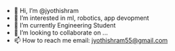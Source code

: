 - 👋 Hi, I’m @jyothishram
- 👀 I’m interested in ml, robotics, app devopment
- 🌱 I’m currently Engineering Student
- 💞️ I’m looking to collaborate on ...
- 📫 How to reach me
          email: jyothishram55@gmail.com

<!---
jyothishram/jyothishram is a ✨ special ✨ repository because its `README.md` (this file) appears on your GitHub profile.
You can click the Preview link to take a look at your changes.
--->

